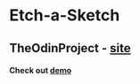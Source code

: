 # Etch-a-Sketch

## TheOdinProject - [site](https://www.theodinproject.com/)

#### Check out [demo](https://rique2x.github.io/Etch-a-Sketch/)